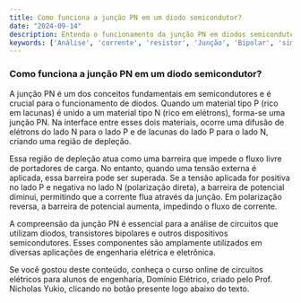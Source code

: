```yaml
---
title: Como funciona a junção PN em um diodo semicondutor?
date: "2024-09-14"
description: Entenda o funcionamento da junção PN em diodos semicondutores e sua importância em circuitos elétricos.
keywords: ['Análise', 'corrente', 'resistor', 'Junção', 'Bipolar', 'simples', 'Exercício']
---
```


### Como funciona a junção PN em um diodo semicondutor?

A junção PN é um dos conceitos fundamentais em semicondutores e é crucial para o funcionamento de diodos. Quando um material tipo P (rico em lacunas) é unido a um material tipo N (rico em elétrons), forma-se uma junção PN. Na interface entre esses dois materiais, ocorre uma difusão de elétrons do lado N para o lado P e de lacunas do lado P para o lado N, criando uma região de depleção.

Essa região de depleção atua como uma barreira que impede o fluxo livre de portadores de carga. No entanto, quando uma tensão externa é aplicada, essa barreira pode ser superada. Se a tensão aplicada for positiva no lado P e negativa no lado N (polarização direta), a barreira de potencial diminui, permitindo que a corrente flua através da junção. Em polarização reversa, a barreira de potencial aumenta, impedindo o fluxo de corrente.

A compreensão da junção PN é essencial para a análise de circuitos que utilizam diodos, transistores bipolares e outros dispositivos semicondutores. Esses componentes são amplamente utilizados em diversas aplicações de engenharia elétrica e eletrônica.

Se você gostou deste conteúdo, conheça o curso online de circuitos elétricos para alunos de engenharia, Domínio Elétrico, criado pelo Prof. Nicholas Yukio, clicando no botão presente logo abaixo do texto.